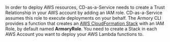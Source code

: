 In order to deploy AWS resources, CD-as-a-Service needs to create a Trust Relationship in your AWS account by adding an IAM role. CD-as-a-Service assumes this role to execute deployments on your behalf. The Armory CLI provides a function that creates an [AWS CloudFormation Stack](https://docs.aws.amazon.com/cloudformation/) with an IAM Role, by default named **ArmoryRole**. You need to create a Stack in each AWS Account you want to deploy your AWS Lambda functions to.